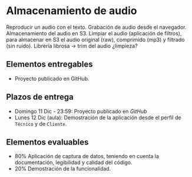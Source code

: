 # Almacenamiento de audio

Reproducir un audio con el texto.
Grabación de audio desde el navegador.
Almacenamiento del audio en S3.
Limpiar el audio (aplicación de filtros), para almacenar en S3 el audio original (raw), comprimido (mp3) y filtrado (sin ruido).
    Librería librosa -> trim del audio ¿limpieza?

## Elementos entregables

* Proyecto publicado en GitHub. 

## Plazos de entrega

* Domingo 11 Dic - 23:59: Proyecto publicado en *GitHub*
* Lunes 12 Dic (aula): Demostración de la aplicación desde el perfil de `Técnico` y de `Cliente`.

## Elementos evaluables

* 80% Aplicación de captura de datos, teniendo en cuenta la documentación, legibilidad y calidad del código.
* 20% Demostración de la funcionalidad.
